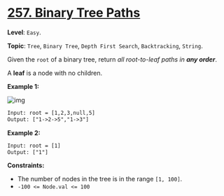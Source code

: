 # [257. Binary Tree Paths](https://leetcode.com/problems/binary-tree-paths/)

**Level**: `Easy`.

**Topic**: `Tree`, `Binary Tree`, `Depth First Search`, `Backtracking`, `String`.

Given the `root` of a binary tree, return _all root-to-leaf paths in **any order**_.

A **leaf** is a node with no children.

**Example 1:**

![img](https://assets.leetcode.com/uploads/2021/03/12/paths-tree.jpg)

```txt
Input: root = [1,2,3,null,5]
Output: ["1->2->5","1->3"]
```

**Example 2:**

```txt
Input: root = [1]
Output: ["1"]
 ```

**Constraints:**

- The number of nodes in the tree is in the range `[1, 100]`.
- `-100 <= Node.val <= 100`
